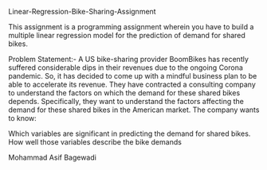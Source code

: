 Linear-Regression-Bike-Sharing-Assignment


This assignment is a programming assignment wherein you have to build a multiple linear regression model for the prediction of demand for shared bikes.

Problem Statement:-
A US bike-sharing provider BoomBikes has recently suffered considerable dips in their revenues due to the ongoing Corona pandemic. So, it has decided to come up with a mindful business plan to be able to accelerate its revenue.
They have contracted a consulting company to understand the factors on which the demand for these shared bikes depends. Specifically, they want to understand the factors affecting the demand for these shared bikes in the American market. The company wants to know:

Which variables are significant in predicting the demand for shared bikes.
How well those variables describe the bike demands


Mohammad Asif Bagewadi